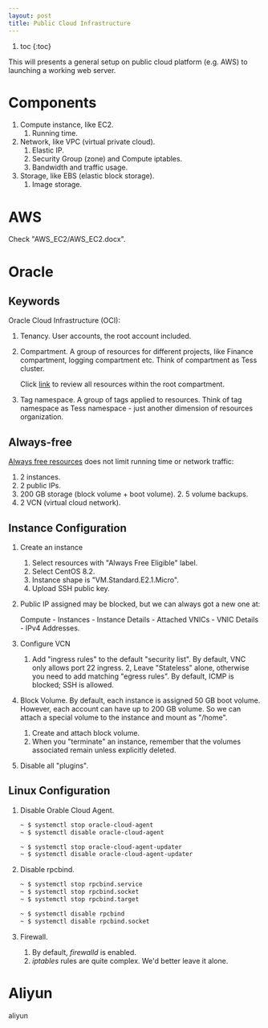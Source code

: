 ```yaml
---
layout: post
title: Public Cloud Infrastructure
---
```


1. toc
{:toc}

This will presents a general setup on public cloud platform (e.g. AWS) to launching a working web server.

# Components #

1. Compute instance, like EC2.
   1. Running time.
2. Network, like VPC (virtual private cloud).
   1. Elastic IP.
   2. Security Group (zone) and Compute iptables.
   3. Bandwidth and traffic usage.
3. Storage, like EBS (elastic block storage).
   1. Image storage.

# AWS #

Check "AWS_EC2/AWS_EC2.docx".

# Oracle #

## Keywords ##

Oracle Cloud Infrastructure (OCI):

1. Tenancy. User accounts, the root account included.
2. Compartment. A group of resources for different projects, like Finance compartment, logging compartment etc. Think of compartment as Tess cluster.

   Click [link](https://cloud.oracle.com/identity/compartments/explorer?region=ap-seoul-1) to review all resources within the root compartment.
3. Tag namespace. A group of tags applied to resources. Think of tag namespace as Tess namespace - just another dimension of resources organization.

## Always-free ##

[Always free resources](https://docs.oracle.com/en-us/iaas/Content/FreeTier/freetier_topic-Always_Free_Resources.htm) does not limit running time or network traffic:

1. 2 instances.
2. 2 public IPs.
3. 200 GB storage (block volume + boot volume).
   2. 5 volume backups.
4. 2 VCN (virtual cloud network).

## Instance Configuration ##

1. Create an instance
   1. Select resources with "Always Free Eligible" label.
   2. Select CentOS 8.2.
   3. Instance shape is "VM.Standard.E2.1.Micro".
   4. Upload SSH public key.
2. Public IP assigned may be blocked, but we can always got a new one at:

   Compute - Instances - Instance Details - Attached VNICs - VNIC Details - IPv4 Addresses.
3. Configure VCN
   1. Add "ingress rules" to the default "security list". By default, VNC only allows port 22 ingress.
   2, Leave "Stateless" alone, otherwise you need to add matching "egress rules". By default, ICMP is blocked; SSH is allowed.
4. Block Volume. By default, each instance is assigned 50 GB boot volume. However, each account can have up to 200 GB volume. So we can attach a special volume to the instance and mount as "/home".
   1. Create and attach block volume.
   2. When you "terminate" an instance, remember that the volumes associated remain unless explicitly deleted.
5. Disable all "plugins".

## Linux Configuration ##

1. Disable Orable Cloud Agent.

   ```bash
   ~ $ systemctl stop oracle-cloud-agent
   ~ $ systemctl disable oracle-cloud-agent
   
   ~ $ systemctl stop oracle-cloud-agent-updater
   ~ $ systemctl disable oracle-cloud-agent-updater
   ```

2. Disable rpcbind.

   ```bash
   ~ $ systemctl stop rpcbind.service
   ~ $ systemctl stop rpcbind.socket
   ~ $ systemctl stop rpcbind.target
   
   ~ $ systemctl disable rpcbind
   ~ $ systemctl disable rpcbind.socket
   ```

3. Firewall.
   1. By default, *firewalld* is enabled.
   2. *iptables* rules are quite complex. We'd better leave it alone. 

# Aliyun #

aliyun
